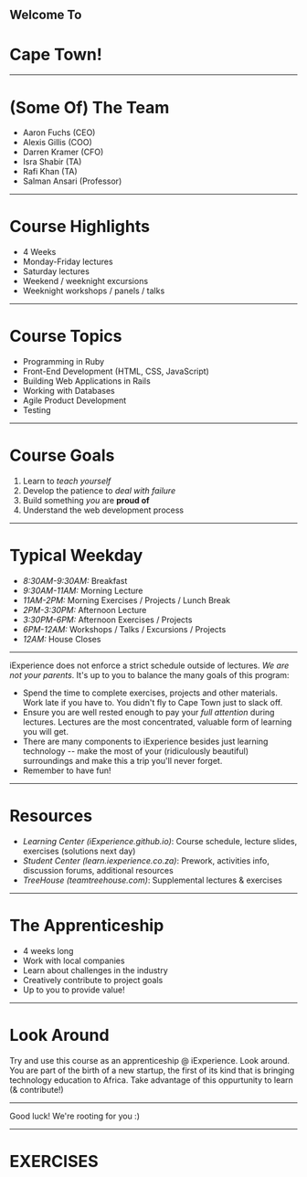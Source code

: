 ## Welcome To 
# Cape Town!

---

# (Some Of) The Team

* Aaron Fuchs (CEO)
* Alexis Gillis (COO)
* Darren Kramer (CFO)
* Isra Shabir (TA)
* Rafi Khan (TA)
* Salman Ansari (Professor)

---

# Course Highlights

* 4 Weeks
* Monday-Friday lectures
* Saturday lectures
* Weekend / weeknight excursions
* Weeknight workshops / panels / talks

---

# Course Topics

* Programming in Ruby
* Front-End Development (HTML, CSS, JavaScript)
* Building Web Applications in Rails
* Working with Databases
* Agile Product Development
* Testing

---

# Course Goals

1. Learn to *teach yourself*
2. Develop the patience to *deal with failure*
3. Build something *you* are **proud of**
4. Understand the web development process

---

# Typical Weekday

* *8:30AM-9:30AM:* Breakfast
* *9:30AM-11AM:* Morning Lecture
* *11AM-2PM:* Morning Exercises / Projects / Lunch Break
* *2PM-3:30PM:* Afternoon Lecture
* *3:30PM-6PM:* Afternoon Exercises / Projects
* *6PM-12AM:* Workshops / Talks / Excursions / Projects
* *12AM:* House Closes

---

iExperience does not enforce a strict schedule outside of lectures. *We are not your parents*. It's up to you to balance the many goals of this program:

* Spend the time to complete exercises, projects and other materials. Work late if you have to. You didn't fly to Cape Town just to slack off.
* Ensure you are well rested enough to pay your *full attention* during lectures. Lectures are the most concentrated, valuable form of learning you will get.
* There are many components to iExperience besides just learning technology -- make the most of your (ridiculously beautiful) surroundings and make this a trip you'll never forget.
* Remember to have fun!

---

# Resources

* *Learning Center (iExperience.github.io)*: Course schedule, lecture slides, exercises (solutions next day)
* *Student Center (learn.iexperience.co.za)*: Prework, activities info, discussion forums, additional resources
* *TreeHouse (teamtreehouse.com)*: Supplemental lectures & exercises

---

# The Apprenticeship

* 4 weeks long
* Work with local companies
* Learn about challenges in the industry
* Creatively contribute to project goals
* Up to you to provide value!

---

# Look Around

Try and use this course as an apprenticeship @ iExperience. Look around. You are part of the birth of a new startup, the first of its kind that is bringing technology education to Africa. Take advantage of this oppurtunity to learn (& contribute!)

---

Good luck! We're rooting for you :)

---

# EXERCISES